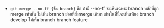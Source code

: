 - `git merge --no-ff {ชื่อ branch}` คือ ถ้ามี --no-ff จะเห็นเฉพาะ branch หลักที่ถูก merge เท่านั้น ไม่เห็น branch ย่อยที่สั่งmerge เข้ามา เช่นในที่นี้จะเห็นเพียง branch develop ไม่เห็น branch branch feature
